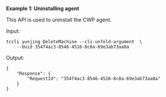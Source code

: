 **Example 1: Uninstalling agent**

This API is used to uninstall the CWP agent.

Input: 

```
tccli yunjing DeleteMachine --cli-unfold-argument  \
    --Uuid 354f4ac3-8546-4516-8c8a-69e3ab73aa8a
```

Output: 
```
{
    "Response": {
        "RequestId": "354f4ac3-8546-4516-8c8a-69e3ab73aa8a"
    }
}
```

